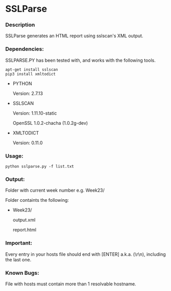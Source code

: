 # SSLParse

### Description
SSLParse generates an HTML report using sslscan's XML output.

### Dependencies:

SSLPARSE.PY has been tested with, and works with
the following tools.

```
apt-get install sslscan
pip3 install xmltodict
```

+ PYTHON

    Version: 2.7.13

+ SSLSCAN

    Version: 1.11.10-static
	
    OpenSSL 1.0.2-chacha (1.0.2g-dev)

+ XMLTODICT

    Version: 0.11.0


### Usage:
```
python sslparse.py -f list.txt
```
### Output:

Folder with current week number e.g. Week23/

Folder containts the following:

+ Week23/

    output.xml
	
    report.html
	
	
### Important:

Every entry in your hosts file should end with [ENTER] a.k.a. (\r\n), including the last one.


### Known Bugs:

File with hosts must contain more than 1 resolvable hostname.

